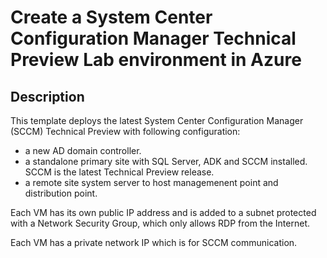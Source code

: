 # Create a System Center Configuration Manager Technical Preview Lab environment in Azure

## Description

This template deploys the latest System Center Configuration Manager (SCCM) Technical Preview with following configuration: 

* a new AD domain controller. 
* a standalone primary site with SQL Server, ADK and SCCM installed. SCCM is the latest Technical Preview release.
* a remote site system server to host managemenent point and distribution point. 

Each VM has its own public IP address and is added to a subnet protected with a Network Security Group, which only allows RDP from the Internet. 

Each VM has a private network IP which is for SCCM communication. 
